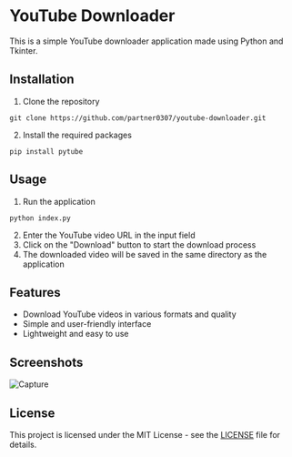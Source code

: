 # YouTube Downloader
 
This is a simple YouTube downloader application made using Python and Tkinter.
 
## Installation
 
1. Clone the repository
 ```
 git clone https://github.com/partner0307/youtube-downloader.git
 ```
2. Install the required packages
 ```
 pip install pytube
 ```
 
## Usage
 
1. Run the application
 ```
 python index.py
 ```
2. Enter the YouTube video URL in the input field
3. Click on the "Download" button to start the download process
4. The downloaded video will be saved in the same directory as the application
 
## Features
 
- Download YouTube videos in various formats and quality
- Simple and user-friendly interface
- Lightweight and easy to use

 
## Screenshots
 
 ![Capture](https://github.com/partner0307/youtube-downloader/assets/131968992/538f6310-9090-4141-bf4f-04d882e0c836)
 
## License
 
This project is licensed under the MIT License - see the [LICENSE](LICENSE) file for details.
